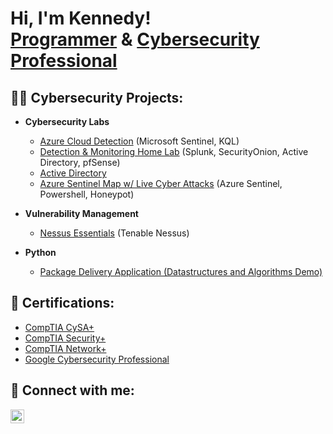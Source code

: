 <h1>Hi, I'm Kennedy! <br/><a href="https://github.com/kennedyshearer">Programmer</a> & <a href="https://www.linkedin.com/in/kennedyshearer/">Cybersecurity Professional</a></h1>

<h2>👨‍💻 Cybersecurity Projects:</h2>

- <b>Cybersecurity Labs</b>
  - [Azure Cloud Detection](https://github.com/kennedyshearer/URL-HERE) (Microsoft Sentinel, KQL)
  - [Detection & Monitoring Home Lab](https://github.com/kennedyshearer/URL-HERE) (Splunk, SecurityOnion, Active Directory, pfSense)
  - [Active Directory](https://github.com/kennedyshearer/URL-HERE)
  - [Azure Sentinel Map w/ Live Cyber Attacks](https://github.com/kennedyshearer/URL-HERE) (Azure Sentinel, Powershell, Honeypot)

- <b>Vulnerability Management</b>
  - [Nessus Essentials](https://github.com/kennedyshearer/URL-HERE) (Tenable Nessus)
- <b>Python</b>
  - [Package Delivery Application (Datastructures and Algorithms Demo)](https://github.com/joshmadakor1/Package-Delivery-Pathfinding-Algorithm)

<h2> 📝 Certifications:</h2>

- [CompTIA CySA+](https://www.credly.com/badges/766bfb5f-88e8-4e52-894f-8ac25e89d812/public_url)
- [CompTIA Security+](https://www.credly.com/badges/df3c261f-d766-4504-b622-15150b495695/public_url)
- [CompTIA Network+](https://www.credly.com/badges/3ee76336-39a9-40a7-82b1-705a457a5a2d/public_url)
- [Google Cybersecurity Professional](https://www.credly.com/badges/4e4d90cc-f2d0-4b5d-8ab9-cefe4d32044b/public_url)

<h2> 🤳 Connect with me:</h2>

[<img align="left" alt="KennedyShearer | LinkedIn" width="22px" src="https://cdn.jsdelivr.net/npm/simple-icons@v3/icons/linkedin.svg" />][linkedin]

[linkedin]: https://linkedin.com/in/kennedyshearer

<!--
**kennedyshearer/kennedyshearer** is a ✨ _special_ ✨ repository because its `README.md` (this file) appears on your GitHub profile.

Here are some ideas to get you started:

- 🔭 I’m currently working on ...
- 🌱 I’m currently learning ...
- 👯 I’m looking to collaborate on ...
- 🤔 I’m looking for help with ...
- 💬 Ask me about ...
- 📫 How to reach me: ...
- 😄 Pronouns: ...
- ⚡ Fun fact: ...
-->
